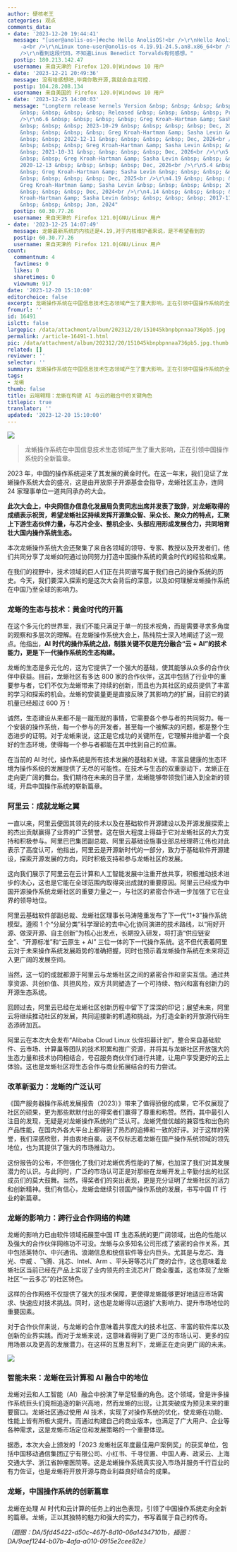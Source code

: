 ```yaml
---
author: 硬核老王
categories: 观点
comments_data:
- date: '2023-12-20 19:44:41'
  message: "[user@anolis-os~]#echo Hello AnolisOS!<br />\r\nHello AnolisOS!<br />\r\n[user@anolis-os~]#uname
    -a<br />\r\nLinux tone-user@anolis-os 4.19.91-24.5.an8.x86_64<br />\r\n[user@anolis-os~]#<br
    />\r\n看到这段代码，不知道Linus Benedict Torvalds有何感想。"
  postip: 180.213.142.47
  username: 来自天津的 Firefox 120.0|Windows 10 用户
- date: '2023-12-21 20:49:36'
  message: 没有啥感想吧,毕竟你敢开源,我就会自主可控.
  postip: 104.28.208.134
  username: 来自美国的 Firefox 120.0|Windows 10 用户
- date: '2023-12-25 14:00:03'
  message: "Longterm release kernels Version &nbsp; &nbsp; &nbsp; &nbsp; Maintainer
    &nbsp; &nbsp; &nbsp; &nbsp; Released &nbsp; &nbsp; &nbsp; &nbsp; Projected EOL<br
    />\r\n6.6 &nbsp; &nbsp; &nbsp; &nbsp; Greg Kroah-Hartman &amp; Sasha Levin &nbsp;
    &nbsp; &nbsp; &nbsp; 2023-10-29 &nbsp; &nbsp; &nbsp; &nbsp; Dec, 2026<br />\r\n6.1
    &nbsp; &nbsp; &nbsp; &nbsp; Greg Kroah-Hartman &amp; Sasha Levin &nbsp; &nbsp;
    &nbsp; &nbsp; 2022-12-11 &nbsp; &nbsp; &nbsp; &nbsp; Dec, 2026<br />\r\n5.15 &nbsp;
    &nbsp; &nbsp; &nbsp; Greg Kroah-Hartman &amp; Sasha Levin &nbsp; &nbsp; &nbsp;
    &nbsp; 2021-10-31 &nbsp; &nbsp; &nbsp; &nbsp; Dec, 2026<br />\r\n5.10 &nbsp; &nbsp;
    &nbsp; &nbsp; Greg Kroah-Hartman &amp; Sasha Levin &nbsp; &nbsp; &nbsp; &nbsp;
    2020-12-13 &nbsp; &nbsp; &nbsp; &nbsp; Dec, 2026<br />\r\n5.4 &nbsp; &nbsp; &nbsp;
    &nbsp; Greg Kroah-Hartman &amp; Sasha Levin &nbsp; &nbsp; &nbsp; &nbsp; 2019-11-24
    &nbsp; &nbsp; &nbsp; &nbsp; Dec, 2025<br />\r\n4.19 &nbsp; &nbsp; &nbsp; &nbsp;
    Greg Kroah-Hartman &amp; Sasha Levin &nbsp; &nbsp; &nbsp; &nbsp; 2018-10-22 &nbsp;
    &nbsp; &nbsp; &nbsp; Dec, 2024<br />\r\n4.14 &nbsp; &nbsp; &nbsp; &nbsp; Greg
    Kroah-Hartman &amp; Sasha Levin &nbsp; &nbsp; &nbsp; &nbsp; 2017-11-12 &nbsp;
    &nbsp; &nbsp; &nbsp; Jan, 2024"
  postip: 60.30.77.26
  username: 来自天津的 Firefox 121.0|GNU/Linux 用户
- date: '2023-12-25 14:07:49'
  message: 龙蜥最新系统的内核还是4.19,对于内核维护者来说，是不希望看到的
  postip: 60.30.77.26
  username: 来自天津的 Firefox 121.0|GNU/Linux 用户
count:
  commentnum: 4
  favtimes: 0
  likes: 0
  sharetimes: 0
  viewnum: 917
date: '2023-12-20 15:10:00'
editorchoice: false
excerpt: 龙蜥操作系统在中国信息技术生态领域产生了重大影响，正在引领中国操作系统的全新篇章。
fromurl: ''
id: 16491
islctt: false
largepic: /data/attachment/album/202312/20/151045kbnpbpnnaa736pb5.jpg
permalink: /article-16491-1.html
pic: /data/attachment/album/202312/20/151045kbnpbpnnaa736pb5.jpg.thumb.jpg
related: []
reviewer: ''
selector: ''
summary: 龙蜥操作系统在中国信息技术生态领域产生了重大影响，正在引领中国操作系统的全新篇章。
tags:
- 龙蜥
thumb: false
title: 云端翱翔：龙蜥在构建 AI 与云的融合中的关键角色
titlepic: true
translator: ''
updated: '2023-12-20 15:10:00'
---
```


![](/data/attachment/album/202312/20/151045kbnpbpnnaa736pb5.jpg)



> 
> 龙蜥操作系统在中国信息技术生态领域产生了重大影响，正在引领中国操作系统的全新篇章。
> 
> 
> 


2023 年，中国的操作系统迎来了其发展的黄金时代。在这一年末，我们见证了龙蜥操作系统大会的盛况，这是由开放原子开源基金会指导，龙蜥社区主办，连同 24 家理事单位一道共同承办的大会。


**此次大会上，中央网信办信息化发展局负责同志出席并发表了致辞，对龙蜥取得的成绩表示祝贺，希望龙蜥社区持续发挥开源集众智、采众长、聚众力的特点，汇聚上下游生态伙伴力量，与芯片企业、整机企业、头部应用形成发展合力，共同培育壮大国内操作系统生态。**


本次龙蜥操作系统大会还聚集了来自各领域的领导、专家、教授以及开发者们，他们共同分享了龙蜥如何通过协同努力打造中国操作系统的黄金时代的经验和成果。


在我们的视野中，技术领域的巨人们正在共同谱写属于我们自己的操作系统的历史。今天，我们要深入探索的是这次大会背后的深意，以及如何理解龙蜥操作系统在中国乃至全球的影响力。


### 龙蜥的生态与技术：黄金时代的开篇


在这个多元化的世界里，我们不能只满足于单一的技术视角，而是需要寻求多角度的观察和多层次的理解。在龙蜥操作系统大会上，陈纯院士深入地阐述了这一观点。他指出，**AI 时代的操作系统之战，制胜关键不仅是充分融合“云 + AI”的技术能力，更是下一代操作系统的生态构建。**


龙蜥的生态是多元化的，这为它提供了一个强大的基础，使其能够从众多的合作伙伴中获益。目前，龙蜥社区有多达 800 家的合作伙伴，这其中包括了行业中的重要参与者，它们不仅为龙蜥带来了持续的创新，而且也为其社区的成员提供了丰富的学习和探索的机会。龙蜥的安装量更是直接反映了其影响力的扩展，目前它的装机量已经超过 600 万！


诚然，生态建设从来都不是一蹴而就的事情，它需要各个参与者的共同努力。每一个安装的操作系统，每一个参与的开发者，甚至每一个被解决的问题，都是整个生态进步的证明。对于龙蜥来说，这正是它成功的关键所在，它理解并维护着一个良好的生态环境，使得每一个参与者都能在其中找到自己的位置。


在当前的 AI 时代，操作系统是所有技术发展的基础和关键。丰富且健康的生态环境为操作系统的发展提供了无尽的可能性。在技术与生态的双重驱动下，龙蜥正在走向更广阔的舞台。我们期待在未来的日子里，龙蜥能够带领我们进入到全新的领域，开启中国操作系统的崭新篇章。


### 阿里云：成就龙蜥之翼


一直以来，阿里云便因其领先的技术以及在基础软件开源建设以及开源发展探索上的杰出贡献赢得了业界的广泛赞誉。这在很大程度上得益于它对龙蜥社区的大力支持和积极参与。阿里巴巴集团副总裁、阿里云基础设施事业部总经理蒋江伟也对此表示了高度认可，他指出，阿里云是开源新时代的一部分，致力于基础软件开源建设，探索开源发展的方向，同时积极支持和参与龙蜥社区的发展。


这向我们展示了阿里云在云计算和人工智能发展中注重开放共享，积极推动技术进步的决心，这也是它能在全球范围内取得突出成就的重要原因。阿里云已经成为中国开源操作系统龙蜥社区的重要力量之一，与社区的紧密合作进一步加强了它在业界的领导地位。


阿里云基础软件部副总裁、龙蜥社区理事长马涛隆重发布了下一代“1+3”操作系统模型。遵照 1 个“分层分类”科学理论的去中心化协同演进的技术路线，以“用好开源、做深开源、自主创新”为核心出发点，长期投入研发，将打造“供应链安全”、“开源标准”和“云原生 + AI” 三位一体的下一代操作系统。这不但代表着阿里云对于未来操作系统发展趋势的准确把握，同时也预示着龙蜥操作系统在未来将迈入更广阔的发展空间。


当然，这一切的成就都源于阿里云与龙蜥社区之间的紧密合作和坚实互信。通过共享资源、共创价值、共担风险，双方共同塑造了一个可持续、勃兴和富有创新力的开源生态系统。


回顾过去，阿里云已经在龙蜥社区创新历程中留下了深深的印记；展望未来，阿里云将继续推动社区的发展，共同迎接新的机遇和挑战，为打造全新的开放源代码生态添砖加瓦。


阿里云在本次大会发布“Alibaba Cloud Linux 伙伴招募计划”，整合来自基础软件、云市场、计算巢等团队的技术积累和推广资源，并将其与龙蜥社区开放强大的生态力量和技术协同相结合，号召服务商伙伴们进行共建，让用户享受更好的云上体验。这也是龙蜥社区将生态合作与商业拓展结合的有力尝试。


### 改革新驱力：龙蜥的广泛认可


《国产服务器操作系统发展报告（2023）》带来了值得骄傲的成果，它不仅展现了社区的硕果，更为那些默默付出的得奖者们赢得了尊重和称赞。然而，其中最引人注目的发现，无疑是对龙蜥操作系统的广泛认可。龙蜥凭借优越的兼容性和出色的产品性能，在国内外各大平台上都得到了热烈的追捧和一致的好评。对于这样的荣誉，我们深感欣慰，并由衷地自豪。这不仅标志着龙蜥在国产操作系统领域的领先地位，也为其提供了强大的市场推动力。


这份报告的公布，不但强化了我们对龙蜥优秀性能的了解，也加深了我们对其发展潜力的认识。与此同时，广泛的市场认可正是对那些在龙蜥开发上辛勤付出的社区成员们的莫大鼓舞。当然，得奖者们的突出表现，更是充分证明了龙蜥社区的活力和创新精神。我们有信心，龙蜥会继续引领国产操作系统的发展，书写中国 IT 行业的新篇章。


### 龙蜥的影响力：跨行业合作网络的构建


龙蜥的影响力已由软件领域拓展至中国 IT 生态系统的更广阔领域，出色的性能以及强大的合作伙伴网络功不可没。龙蜥与众多知名公司形成了紧密的合作关系，其中包括英特尔、中兴通讯、浪潮信息和统信软件等业内巨头。尤其是与龙芯、海光、申威 、飞腾、兆芯、Intel、Arm 、平头哥等芯片厂商的合作，这也意味着龙蜥社区当前已经在产品上实现了业内领先的主流芯片厂商全覆盖，这也体现了龙蜥社区“一云多芯”的社区特色。


这样的合作网络不仅提供了强大的技术保障，更使得龙蜥能够更好地适应市场需求、快速应对技术挑战。同时，这也是龙蜥得以迅速扩大影响力、提升市场地位的重要因素。


对于合作伙伴来说，与龙蜥的合作意味着共享庞大的技术社区、丰富的软件库以及创新的业界实践。而对于龙蜥来说，这意味着得到了更广泛的市场认可、更多的应用场景以及更高的发展潜力。在这样的互惠互利下，龙蜥正在走向更广阔的未来。


![](/data/attachment/album/202312/20/151254ulv88rzzuzt46pea.jpg)


### 智能未来：龙蜥在云计算和 AI 融合中的地位


龙蜥对云和人工智能（AI）融合中扮演了举足轻重的角色。这个领域，曾是许多操作系统巨头们竞相追逐的新兴高地，然而龙蜥的出现，让其突破成为预见未来的重要窗口。龙蜥社区通过使用 AI 技术，实现了对操作系统的优化，使龙蜥在功能、性能上皆有所极大提升。而通过构建自己的商业版本，也满足了广大用户、企业等各种需求，这是龙蜥市场定位和发展策略的一个重要体现。


据悉，本次大会上颁发的「2023 龙蜥社区年度最佳用户案例奖」的获奖单位，包括中国移动通信集团辽宁有限公司、小红书、千寻位置、中国人寿、政采云、上海交通大学、浙江省肿瘤医院等。这是龙蜥操作系统真实投入市场并服务千行百业的有力佐证，也是龙蜥将开放开源与商业利益良好结合的成果。


### 龙蜥，中国操作系统的创新篇章


龙蜥在处理 AI 时代和云计算的任务上的出色表现，引领了中国操作系统走向全新的篇章。龙蜥，正以其独特的魅力和强大的实力，书写着属于自己的传奇。


*（题图：DA/5fd45422-d50c-467f-8d10-06a14347101b，插图：DA/9aef1244-b07b-4afa-a010-0915e2cee82e）*